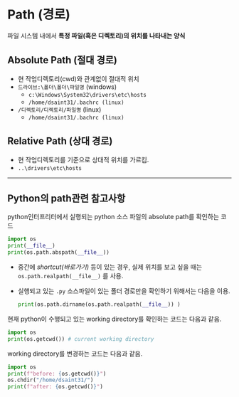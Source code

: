 # Path (경로)

파일 시스템 내에서 **특정 파일(혹은 디렉토리)의 위치를 나타내는 양식**

## Absolute Path (**절대** 경로)

- 현 작업디렉토리(cwd)와 관계없이 절대적 위치
- `드라이브:\폴더\폴더\파일명` (windows)
    - `c:\Windows\System32\drivers\etc\hosts`
    - `/home/dsaint31/.bachrc (linux)`
- `/디렉토리/디렉토리/파일명` (linux)
    - `/home/dsaint31/.bachrc (linux)`

## Relative Path (**상대** 경로)

- 현 작업디렉토리를 기준으로 상대적 위치를 가르킴.
- `..\drivers\etc\hosts`

---

## Python의 path관련 참고사항

python인터프리터에서 실행되는 python 소스 파일의 absolute path를 확인하는 코드

```python
import os
print(__file__)
print(os.path.abspath(__file__))
```

- 중간에 *shortcut(바로가기)* 등이 있는 경우, 실제 위치를 보고 싶을 때는 `os.path.realpath(__file__)` 를 사용.
- 실행되고 있는 `.py` 소스파일이 있는 폴더 경로만을 확인하기 위해서는 다음을 이용.
    
    ```python
    print(os.path.dirname(os.path.realpath(__file__)) )
    ```
    

현재 python이 수행되고 있는 working directory를 확인하는 코드는 다음과 같음.

```python
import os
print(os.getcwd()) # current working directory
```

working directory를 변경하는 코드는 다음과 같음.

```Python
import os
print(f"before: {os.getcwd()}")
os.chdir("/home/dsaint31/")
print(f"after: {os.getcwd()}")
```